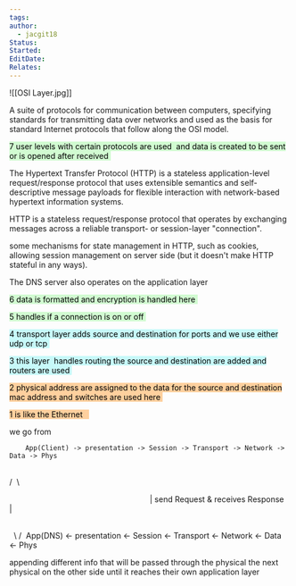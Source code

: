 ```yaml
---
tags: 
author:
  - jacgit18
Status: 
Started: 
EditDate: 
Relates:
---
```

![[OSI Layer.jpg]]

A suite of protocols for communication between computers, specifying standards for transmitting data over networks and used as the basis for standard Internet protocols that follow along the OSI model. 

<mark style="background: #BBFABBA6;">7 user levels with certain protocols are used  and data is created to be sent or is opened after received </mark>

The Hypertext Transfer Protocol (HTTP) is a stateless application-level request/response protocol that uses extensible semantics and self-descriptive message payloads for flexible interaction with network-based hypertext information systems. 

HTTP is a stateless request/response protocol that operates by exchanging messages across a reliable transport- or session-layer "connection". 

some mechanisms for state management in HTTP, such as cookies, allowing session management on server side (but it doesn't make HTTP stateful in any ways). 

The DNS server also operates on the application layer 

<mark style="background: #BBFABBA6;">6 data is formatted and encryption is handled here </mark>

<mark style="background: #BBFABBA6;">5 handles if a connection is on or off </mark>

<mark style="background: #ABF7F7A6;">4 transport layer adds source and destination for ports and we use either udp or tcp </mark>

<mark style="background: #ABF7F7A6;">3 this layer  handles routing the source and destination are added and routers are used </mark>

<mark style="background: #FFB86CA6;">2 physical address are assigned to the data for the source and destination mac address and switches are used here </mark>

<mark style="background: #FFB86CA6;">1 is like the Ethernet   </mark>




we go from  

        App(Client) -> presentation -> Session -> Transport -> Network -> Data -> Phys 

                                                                                                                                 /  \ 

                                                                         | send Request & receives Response  | 

                                                                                                                                  \ / 
       App(DNS) <- presentation <- Session <- Transport <- Network <- Data <- Phys 

appending different info that will be passed through the physical the next physical on the other side until it reaches their own application layer